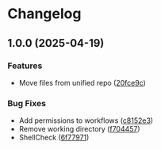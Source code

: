 # Changelog

## 1.0.0 (2025-04-19)


### Features

* Move files from unified repo ([20fce9c](https://github.com/MattKobayashi/container-irrd/commit/20fce9ca308b7a670a46fc430d4ab0de78e0dd7a))


### Bug Fixes

* Add permissions to workflows ([c8152e3](https://github.com/MattKobayashi/container-irrd/commit/c8152e317c7061952d49850304e5d678e6e2e951))
* Remove working directory ([f704457](https://github.com/MattKobayashi/container-irrd/commit/f7044572048eb948757c061486ad1685cbd361a4))
* ShellCheck ([6f77971](https://github.com/MattKobayashi/container-irrd/commit/6f77971e8754f9e62a2cae7a6ea8f26dd91ef183))
